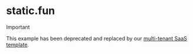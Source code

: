 # static.fun

> [!IMPORTANT]
> This example has been deprecated and replaced by our [multi-tenant SaaS template](https://vercel.com/templates/next.js/platforms-starter-kit).
